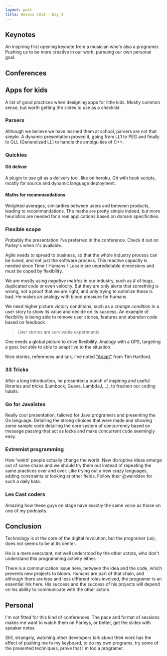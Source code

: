 ```yaml
---
layout: post
title: Devoxx 2014 - Day 3
---
```

## Keynotes

An inspiring first opening keynote from a musician who's also a programer. Pushing us to be more creative in our work, pursuing our own personal goal.

## Conferences

## Apps for kids

A list of good practices when designing apps for little kids. Mostly common sense, but worth getting the slides to use as a checklist.

### Parsers

Although we believe we have learned them at school, parsers are not that simple. A dynamic presentation proved it, going from LL1 to PEG and finally to GLL (Generalized LL) to handle the ambiguities of C++.

### Quickies

#### Git deliver
A plugin to use git as a delivery tool, like on heroku. Git with hook scripts, mostly for source and dynamic language deployment.

#### Maths for recommandations

Weighted averages, similarities between users and between products, leading to recommandations. The maths are pretty simple indeed, but more heuristics are needed for a real applications based on domain specificities.

### Flexible scope

Probably the presentation I've preferred in the conference. Check it out on Parley's when it's available.

Agile needs to spread to business, so that the whole industry process can be tuned, and not just the software process. This reactive capacity is needed since Time / Humans / Locale are unpredictable dimensions and must be coped by flexibility.

We are mostly using *negative metrics* in our industry, such as # of bugs, duplicated code or even velocity. But they are only alerts that something is wrong, not a proof that we are right, and only trying to optimize these is bad. He makes an analogy with blood pressure for humans.

We need higher picture victory conditions, such as a *change condition* in a user story to show its value and decide on its success. 
An example of flexibility is being able to remove user stories, features and abandon code based on feedback.

> User stories are survivable experiments.

One needs a global picture to drive flexibility. Analogy with a GPS, targeting a goal, but able to able to adapt live to the situation.

Nice stories, references and talk. I've noted ["Adapt"](http://www.amazon.com/gp/product/1250007550) from Tim Hartford.

### 33 Tricks

After a long introduction, he presented a bunch of inspiring and useful libraries and tricks (Lumbock, Guava, LambdaJ,...), to freshen our coding habits.

### Go for Javaïstes

Really cool presentation, tailored for Java programers and presenting the Go language. Detailing the strong choices that were made and showing some sample code detailing the core system of concurrency based on message passing that act as locks and make concurrent code seemingly easy.

### Extremist programming

How 'weird' people actually change the world. New disruptive ideas emerge out of some chaos and we should try them out instead of repeating the same practices over and over. Like trying out a new crazy languages, adding constraints or looking at other fields. Follow their @weirddev for such a daily kata.

### Les Cast coders

Amazing how these guys on stage have exactly the same voice as those on one of my podcasts.

## Conclusion

Technology is at the core of the digital revolution, but the programer (us), does not seems to be at its center. 

He is a mere executant, not well understood by the other actors, who don't understand this programming activity either. 

There is a communication issue here, between the idea and the code, which prevents new projects to bloom. Humans are part of that chain, and although there are less and less different roles involved, the programer is an essential link here. His success and the success of his projects will depend on his ability to communicate with the other actors.

## Personal

I'm not fitted for this kind of conferences. The pace and format of sessions makes me want to watch them on Parleys, or better, get the slides with speaker notes.

Still, strangely, watching other developers talk about their work has the effect of pushing me to my keyboard, to do my own programs, try some of the presented techniques, prove that I'm too a programer.
